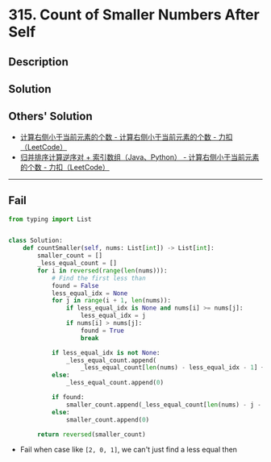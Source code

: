# 315. Count of Smaller Numbers After Self

## Description

## Solution

## Others' Solution

* [计算右侧小于当前元素的个数 - 计算右侧小于当前元素的个数 - 力扣（LeetCode）](https://leetcode-cn.com/problems/count-of-smaller-numbers-after-self/solution/ji-suan-you-ce-xiao-yu-dang-qian-yuan-su-de-ge-s-7/)
* [归并排序计算逆序对 + 索引数组（Java、Python） - 计算右侧小于当前元素的个数 - 力扣（LeetCode）](https://leetcode-cn.com/problems/count-of-smaller-numbers-after-self/solution/gui-bing-pai-xu-suo-yin-shu-zu-python-dai-ma-java-/)

---

## Fail

```py
from typing import List


class Solution:
    def countSmaller(self, nums: List[int]) -> List[int]:
        smaller_count = []
        _less_equal_count = []
        for i in reversed(range(len(nums))):
            # Find the first less than
            found = False
            less_equal_idx = None
            for j in range(i + 1, len(nums)):
                if less_equal_idx is None and nums[i] >= nums[j]:
                    less_equal_idx = j
                if nums[i] > nums[j]:
                    found = True
                    break

            if less_equal_idx is not None:
                _less_equal_count.append(
                    _less_equal_count[len(nums) - less_equal_idx - 1] + 1)
            else:
                _less_equal_count.append(0)

            if found:
                smaller_count.append(_less_equal_count[len(nums) - j - 1] + 1)
            else:
                smaller_count.append(0)

        return reversed(smaller_count)
```

* Fail when case like `[2, 0, 1]`, we can't just find a less equal then
